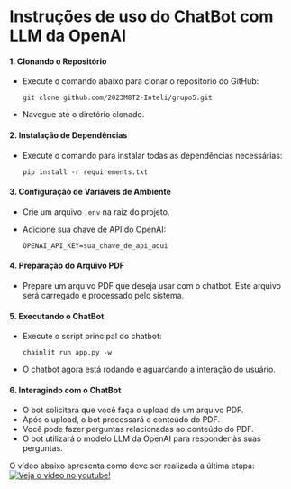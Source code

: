 # Instruções de uso do ChatBot com LLM da OpenAI

#### 1. Clonando o Repositório

-   Execute o comando abaixo para clonar o repositório do GitHub:
    
    `git clone github.com/2023M8T2-Inteli/grupo5.git` 
    
-   Navegue até o diretório clonado.

#### 2. Instalação de Dependências

-   Execute o comando para instalar todas as dependências necessárias:
    
    `pip install -r requirements.txt` 
    

#### 3. Configuração de Variáveis de Ambiente

-   Crie um arquivo `.env` na raiz do projeto.
-   Adicione sua chave de API do OpenAI:
    
    `OPENAI_API_KEY=sua_chave_de_api_aqui` 
    

#### 4. Preparação do Arquivo PDF

-   Prepare um arquivo PDF que deseja usar com o chatbot. Este arquivo será carregado e processado pelo sistema.

#### 5. Executando o ChatBot

-   Execute o script principal do chatbot:
    
    `chainlit run app.py -w` 
    
-   O chatbot agora está rodando e aguardando a interação do usuário.

#### 6. Interagindo com o ChatBot

-   O bot solicitará que você faça o upload de um arquivo PDF.
-   Após o upload, o bot processará o conteúdo do PDF.
-   Você pode fazer perguntas relacionadas ao conteúdo do PDF.
-   O bot utilizará o modelo LLM da OpenAI para responder às suas perguntas.

O vídeo abaixo apresenta como deve ser realizada a última etapa:
[![Veja o vídeo no youtube!](https://i3.ytimg.com/vi/WwcymLsu2Hs/maxresdefault.jpg)](https://youtu.be/WwcymLsu2Hs)
